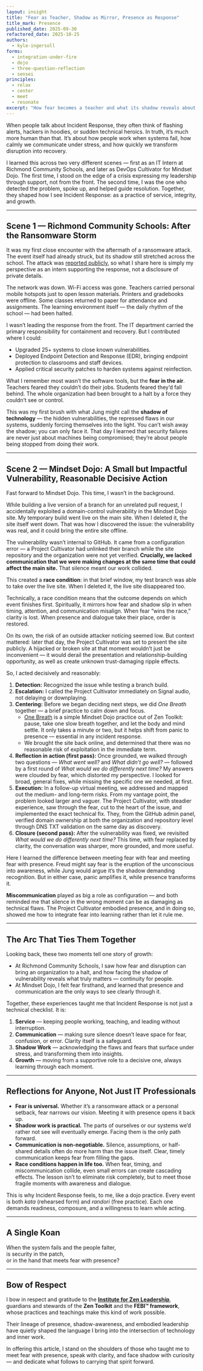 ```yaml
---
layout: insight
title: "Fear as Teacher, Shadow as Mirror, Presence as Response"
title_mark: Presence
published_date: 2025-09-30
refactored_date: 2025-10-25
authors: 
  - kyle-ingersoll
forms:
  - integration-under-fire
  - dojo
  - three-question-reflection
  - sensei
principles:
  - relax
  - center
  - meet
  - resonate
excerpt: "How fear becomes a teacher and what its shadow reveals about presence and response."
---
```


When people talk about Incident Response, they often think of flashing alerts, hackers in hoodies, or sudden technical heroics. In truth, it’s much more human than that. It’s about how people work when systems fail, how calmly we communicate under stress, and how quickly we transform disruption into recovery.

I learned this across two very different scenes — first as an IT Intern at Richmond Community Schools, and later as DevOps Cultivator for Mindset Dojo. The first time, I stood on the edge of a crisis expressing my leadership through support, not from the front. The second time, I was the one who detected the problem, spoke up, and helped guide resolution. Together, they shaped how I see Incident Response: as a practice of service, integrity, and growth.

---

## Scene 1 — Richmond Community Schools: After the Ransomware Storm

It was my first close encounter with the aftermath of a ransomware attack. The event itself had already struck, but its shadow still stretched across the school. The attack was [reported publicly](https://www.pal-item.com/story/news/local/2024/09/27/richmond-community-schools-targeted-in-ransomware-attack-student-information-compromised/75345295007/), so what I share here is simply my perspective as an intern supporting the response, not a disclosure of private details.

The network was down. Wi-Fi access was gone. Teachers carried personal mobile hotspots just to open lesson materials. Printers and gradebooks were offline. Some classes returned to paper for attendance and assignments. The learning environment itself — the daily rhythm of the school — had been halted.

I wasn’t leading the response from the front. The IT department carried the primary responsibility for containment and recovery. But I contributed where I could:

- Upgraded 25+ systems to close known vulnerabilities.  
- Deployed Endpoint Detection and Response (EDR), bringing endpoint protection to classrooms and staff devices.  
- Applied critical security patches to harden systems against reinfection.  

What I remember most wasn’t the software tools, but the **fear in the air**. Teachers feared they couldn’t do their jobs. Students feared they’d fall behind. The whole organization had been brought to a halt by a force they couldn’t see or control.

This was my first brush with what Jung might call the **shadow of technology** — the hidden vulnerabilities, the repressed flaws in our systems, suddenly forcing themselves into the light. You can’t wish away the shadow; you can only face it. That day I learned that security failures are never just about machines being compromised; they’re about people being stopped from doing their work.

---

## Scene 2 — Mindset Dojo: A Small but Impactful Vulnerability, Reasonable Decisive Action

Fast forward to Mindset Dojo. This time, I wasn’t in the background.

While building a live version of a branch for an unrelated pull request, I accidentally exploited a domain-control vulnerability in the Mindset Dojo site. My temporary build went live on the main site. When I deleted it, the site itself went down. That was how I discovered the issue: the vulnerability was real, and it could bring the entire site offline.

The vulnerability wasn’t internal to GitHub. It came from a configuration error — a Project Cultivator had unlinked their branch while the site repository and the organization were not yet verified. **Crucially, we lacked communication that we were making changes at the same time that could affect the main site.** That silence meant our work collided.

This created a **race condition**: in that brief window, my test branch was able to take over the live site. When I deleted it, the live site disappeared too.

Technically, a race condition means that the outcome depends on which event finishes first. Spiritually, it mirrors how fear and shadow slip in when timing, attention, and communication misalign. When fear “wins the race,” clarity is lost. When presence and dialogue take their place, order is restored.

On its own, the risk of an outside attacker noticing seemed low. But context mattered: later that day, the Project Cultivator was set to present the site publicly. A hijacked or broken site at that moment wouldn’t just be inconvenient — it would derail the presentation and relationship-building opportunity, as well as create unknown trust-damaging ripple effects.

So, I acted decisively and reasonably:

1. **Detection:** Recognized the issue while testing a branch build.  
2. **Escalation:** I called the Project Cultivator immediately on Signal audio, not delaying or downplaying.  
3. **Centering:** Before we began deciding next steps, we did *One Breath* together — a brief practice to calm down and focus.  
   - [One Breath](https://vimeo.com/944618879/47e96945a4) is a simple Mindset Dojo practice out of Zen Toolkit: pause, take one slow breath together, and let the body and mind settle. It only takes a minute or two, but it helps shift from panic to presence — essential in any incident response.  
   - We brought the site back online, and determined that there was no reasonable risk of exploitation in the immediate term.
4. **Reflection in action (first pass):** Once grounded, we walked through two questions — *What went well?* and *What didn’t go well?* — followed by a first round of *What would we do differently next time?* My answers were clouded by fear, which distorted my perspective. I looked for broad, general fixes, while missing the specific one we needed, at first.  
5. **Execution:** In a follow-up virtual meeting, we addressed and mapped out the medium- and long-term risks. From my vantage point, the problem looked larger and vaguer. The Project Cultivator, with steadier experience, saw through the fear, cut to the heart of the issue, and implemented the exact technical fix. They, from the GitHub admin panel, verified domain ownership at both the organization and repository level through DNS TXT validation on the same day as discovery.  
6. **Closure (second pass):** After the vulnerability was fixed, we revisited *What would we do differently next time?* This time, with fear replaced by clarity, the conversation was sharper, more grounded, and more useful.  

Here I learned the difference between meeting fear with fear and meeting fear with presence. Freud might say fear is the eruption of the unconscious into awareness, while Jung would argue it’s the shadow demanding recognition. But in either case, panic amplifies it, while presence transforms it.

**Miscommunication** played as big a role as configuration — and both reminded me that silence in the wrong moment can be as damaging as technical flaws. The Project Cultivator embodied presence, and in doing so, showed me how to integrate fear into learning rather than let it rule me.

---

## The Arc That Ties Them Together

Looking back, these two moments tell one story of growth:

- At Richmond Community Schools, I saw how fear and disruption can bring an organization to a halt, and how facing the shadow of vulnerability reveals what truly matters — continuity for people.  
- At Mindset Dojo, I felt fear firsthand, and learned that presence and communication are the only ways to see clearly through it.  

Together, these experiences taught me that Incident Response is not just a technical checklist. It is:

1. **Service** — keeping people working, teaching, and leading without interruption.  
2. **Communication** — making sure silence doesn’t leave space for fear, confusion, or error. Clarity itself is a safeguard.  
3. **Shadow Work** — acknowledging the flaws and fears that surface under stress, and transforming them into insights.  
4. **Growth** — moving from a supportive role to a decisive one, always learning through each moment.  

---

## Reflections for Anyone, Not Just IT Professionals

- **Fear is universal.** Whether it’s a ransomware attack or a personal setback, fear narrows our vision. Meeting it with presence opens it back up.  
- **Shadow work is practical.** The parts of ourselves or our systems we’d rather not see will eventually emerge. Facing them is the only path forward.  
- **Communication is non-negotiable.** Silence, assumptions, or half-shared details often do more harm than the issue itself. Clear, timely communication keeps fear from filling the gaps.  
- **Race conditions happen in life too.** When fear, timing, and miscommunication collide, even small errors can create cascading effects. The lesson isn’t to eliminate risk completely, but to meet those fragile moments with awareness and dialogue.  

This is why Incident Response feels, to me, like a dojo practice. Every event is both *kata* (rehearsed form) and *randori* (free practice). Each one demands readiness, composure, and a willingness to learn while acting.

---

## A Single Koan

When the system fails and the people falter,  
is security in the patch,  
or in the hand that meets fear with presence?  

---

## Bow of Respect

I bow in respect and gratitude to the [**Institute for Zen Leadership**](https://zenleader.global/), guardians and stewards of the **Zen Toolkit** and the **FEBI™ framework**, whose practices and teachings make this kind of work possible.

Their lineage of presence, shadow-awareness, and embodied leadership have quietly shaped the language I bring into the intersection of technology and inner work.

In offering this article, I stand on the shoulders of those who taught me to meet fear with presence, speak with clarity, and face shadow with curiosity — and dedicate what follows to carrying that spirit forward.
